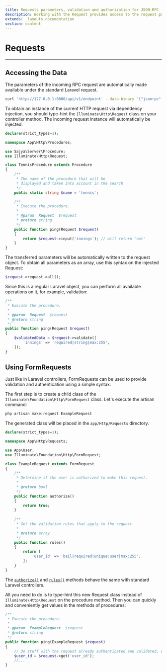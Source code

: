 ```yaml
---
title: Requests parameters, validation and authorization for JSON-RPC
description: Working with the Request provides access to the request parameters and related features.
extends: _layouts.documentation
section: content
---
```


# Requests

----

## Accessing the Data

The parameters of the incoming RPC request are automatically made available under the standard Laravel request.

```bash
curl 'http://127.0.0.1:8000/api/v1/endpoint' --data-binary '{"jsonrpc":"2.0","method":"tennis@ping","params":{"innings": "out"},"id" : 1}'
```

To obtain an instance of the current HTTP request via dependency injection, you should type-hint the `Illuminate\Http\Request` class on your controller method. The incoming request instance will automatically be injected.

```php
declare(strict_types=1);

namespace App\Http\Procedures;

use Sajya\Server\Procedure;
use Illuminate\Http\Request;

class TennisProcedure extends Procedure
{
    /**
     * The name of the procedure that will be
     * displayed and taken into account in the search
     */
    public static string $name = 'tennis';

    /**
     * Execute the procedure.
     *
     * @param  Request  $request
     * @return string
     */
    public function ping(Request $request)
    {
        return $request->input('innings'); // will return 'out'
    }
}
```

The transferred parameters will be automatically written to the request object. To obtain all parameters as an array, use this syntax on the injected Request:

```php
$request->request->all();
```

Since this is a regular Laravel object, you can perform all available operations on it, for example, validation:

```php
/**
 * Execute the procedure.
 *
 * @param  Request  $request
 * @return string
 */
public function ping(Request $request)
{
    $validatedData = $request->validate([
        'innings' => 'required|string|max:255',
    ]);
}
```

## Using FormRequests

Just like in Laravel controllers, FormRequests can be used to provide validation and authentication using a simple syntax.

The first step is to create a child class of the `Illuminate\Foundation\Http\FormRequest` class. Let's execute the artisan command:

```bash
php artisan make:request ExampleRequest
```
The generated class will be placed in the `app/Http/Requests` directory.

```php
declare(strict_types=1);

namespace App\Http\Requests;

use App\User;
use Illuminate\Foundation\Http\FormRequest;

class ExampleRequest extends FormRequest
{
    /**
     * Determine if the user is authorized to make this request.
     *
     * @return bool
     */
    public function authorize()
    {
        return true;
    }
    
    /**
     * Get the validation rules that apply to the request.
     *
     * @return array
     */
    public function rules()
    {
        return [
            'user_id' => 'bail|required|unique:user|max:255',
        ];
    }
}
```

The [`authorize()`](https://laravel.com/docs/8.x/validation#form-request-validation) and [`rules()`](https://laravel.com/docs/8.x/validation#form-request-validation) methods behave the same with standard Laravel controllers.

All you need to do is to type-hint this new Request class instead of `Illuminate\Http\Request` on the procedure method. Then you can quickly and conveniently get values in the methods of procedures:

```php
/**
 * Execute the procedure.
 *
 * @param  ExampleRequest  $request
 * @return string
 */
public function ping(ExampleRequest $request)
{
    // Do stuff with the request already authenticated and validated, e.g.:
    $user_id = $request->get('user_id');
    //...
}
```
